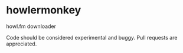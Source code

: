 # howlermonkey
howl.fm downloader

Code should be considered experimental and buggy. Pull requests are appreciated. 

